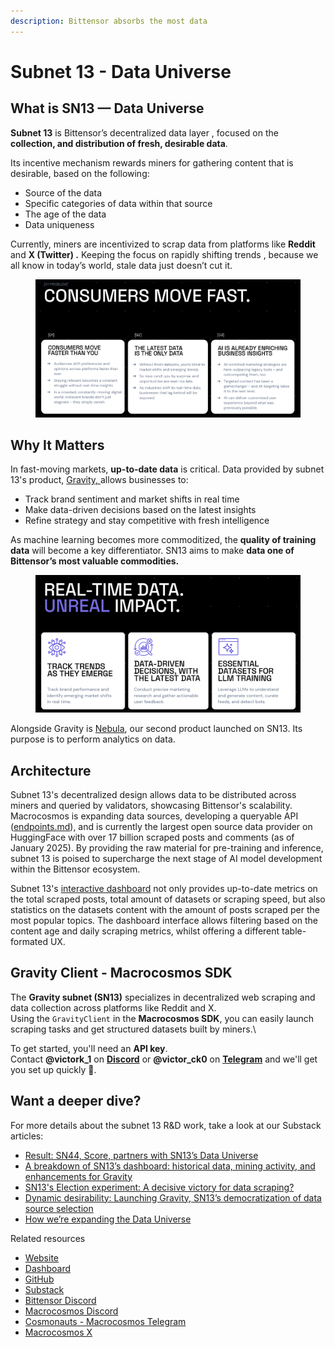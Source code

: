 ```yaml
---
description: Bittensor absorbs the most data
---
```


# Subnet 13 - Data Universe

## What is SN13 — Data Universe

**Subnet 13** is Bittensor’s decentralized data layer , focused on the **collection, and distribution of fresh, desirable data**.

Its incentive mechanism rewards miners for gathering content that is desirable, based on the following:

* Source of the data
* Specific categories of data within that source
* The age of the data
* &#x20;Data uniqueness&#x20;

Currently, miners are incentivized to scrap data from platforms like **Reddit** and **X (Twitter) .** Keeping the focus on rapidly shifting trends , because we all know in today’s world, stale data just doesn’t cut it.

<figure><img src="../../.gitbook/assets/Screenshot 2025-03-05 at 16.59.27 (1).png" alt=""><figcaption></figcaption></figure>

## Why It Matters

In fast-moving markets, **up-to-date data** is critical. Data provided by subnet 13's product, [Gravity, ](../../constellation-user-guides/gravity/)allows businesses to:

* Track brand sentiment and market shifts in real time
* Make data-driven decisions based on the latest insights
* Refine strategy and stay competitive with fresh intelligence

As machine learning becomes more commoditized, the **quality of training data** will become a key differentiator. SN13 aims to make **data one of Bittensor’s most valuable commodities.**



<figure><img src="../../.gitbook/assets/Screenshot 2025-03-05 at 16.57.29 (1).png" alt=""><figcaption></figcaption></figure>



Alongside Gravity is [Nebula](https://app.gitbook.com/o/eu9Z3qt7ycTIHIJGObFB/s/JDlWdmSC3GnzBPSkAiBM/), our second product launched on SN13. Its purpose is to perform analytics on data.



## Architecture

Subnet 13's decentralized design allows data to be distributed across miners and queried by validators, showcasing Bittensor's scalability. Macrocosmos is expanding data sources, developing a queryable API ([endpoints.md](../../developers/api-documentation/sn13-gravity/endpoints.md "mention")), and is currently the largest open source data provider on HuggingFace with over 17 billion scraped posts and comments (as of January 2025). By providing the raw material for pre-training and inference, subnet 13 is poised to supercharge the next stage of AI model development within the Bittensor ecosystem.



Subnet 13's [interactive dashboard](https://www.macrocosmos.ai/sn13/dashboard) not only provides up-to-date metrics on the total scraped posts, total amount of datasets or scraping speed, but also statistics on the datasets content with the amount of posts scraped per the most popular topics. The dashboard interface allows filtering based on the content age and daily scraping metrics, whilst offering a different table-formated UX.



## Gravity Client - Macrocosmos SDK

The **Gravity subnet (SN13)** specializes in decentralized web scraping and data collection across platforms like Reddit and X.\
Using the `GravityClient` in the **Macrocosmos SDK**, you can easily launch scraping tasks and get structured datasets built by miners.\


To get started, you'll need an **API key**.\
Contact **@victork\_1** on [**Discord**](https://discord.gg/sXJPmGTnVR) or **@victor\_ck0** on [**Telegram**](https://t.me/MacrocosmosAI) and we'll get you set up quickly 🚀.



## Want a deeper dive?

For more details about the subnet 13 R\&D work, take a look at our Substack articles:

* [Result: SN44, Score, partners with SN13’s Data Universe](https://macrocosmosai.substack.com/p/result-sn44-score-partners-with-sn13s)
* [A breakdown of SN13’s dashboard: historical data, mining activity, and enhancements for Gravity](https://macrocosmosai.substack.com/p/a-breakdown-of-sn13s-dashboard-historical)
* [SN13's Election experiment: A decisive victory for data scraping?](https://macrocosmosai.substack.com/p/sn13s-election-experiment-a-decisive)
* [Dynamic desirability: Launching Gravity, SN13’s democratization of data source selection](https://macrocosmosai.substack.com/p/dynamic-desirability-launching-gravity)
* [How we’re expanding the Data Universe](https://macrocosmosai.substack.com/p/how-were-expanding-the-data-universe)

Related resources

* [Website](https://www.macrocosmos.ai/sn13)
* [Dashboard](https://www.macrocosmos.ai/sn13/dashboard)
* [GitHub](https://github.com/macrocosm-os/data-universe)
* [Substack](https://macrocosmosai.substack.com/t/data-scraping)
* [Bittensor Discord](https://discord.com/channels/799672011265015819/1185617142914236518)
* [Macrocosmos Discord](https://discord.com/channels/1238450997848707082)
* [Cosmonauts - Macrocosmos Telegram](https://t.me/macrocosmosai)
* [Macrocosmos X](https://x.com/MacrocosmosAI)
